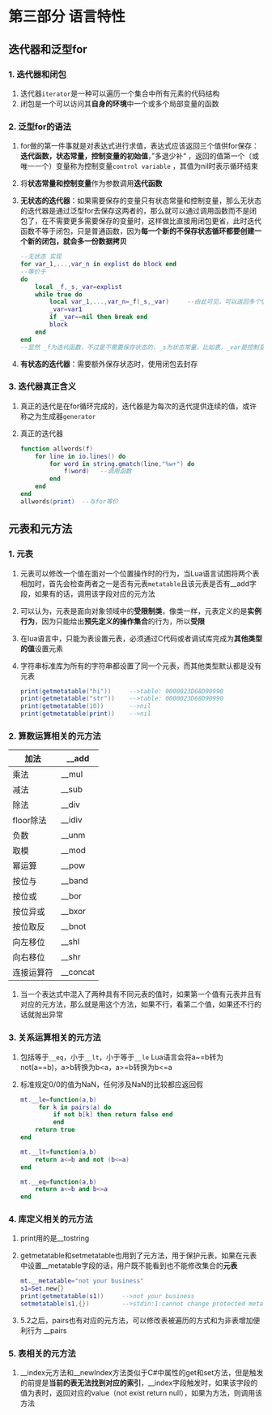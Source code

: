 # 第三部分 语言特性 

## 迭代器和泛型for

### 1. 迭代器和闭包

1. 迭代器`iterator`是一种可以遍历一个集合中所有元素的代码结构 
2. 闭包是一个可以访问其**自身的环境**中一个或多个局部变量的函数

### 2. 泛型for的语法

1. for做的第一件事就是对表达式进行求值，表达式应该返回三个值供for保存：**迭代函数，状态常量，控制变量的初始值**，”多退少补“ ，返回的值第一个（或 唯一一个）变量称为控制变量`control variable` ，其值为nil时表示循环结束

2. 将**状态常量和控制变量**作为参数调用**迭代函数**

3. **无状态的迭代器**：如果需要保存的变量只有状态常量和控制变量，那么无状态的迭代器是通过泛型for去保存这两者的，那么就可以通过调用函数而不是闭包了，在不需要更多需要保存的变量时，这样做比直接用闭包更省，此时迭代函数不等于闭包，只是普通函数，因为**每一个新的不保存状态循环都要创建一个新的闭包，就会多一份数据拷贝**

   ```lua
   --无状态 实现
   for var_1,...,var_n in explist do block end
   --等价于
   do
       local _f,_s,_var=explist
       while true do
           local var_1,...,var_n=_f(_s,_var)     --由此可见，可以返回多个值，但是只有第一个属于控制变量，用来判定是否循环结束
           _var=var1
           if _var==nil then break end
           block
       end
   end
   --显然 _f为迭代函数，不过是不需要保存状态的，_s为状态常量，比如表，_var是控制变量
   ```

4. **有状态的迭代器**：需要额外保存状态时，使用闭包去封存

### 3. 迭代器真正含义

1. 真正的迭代是在for循环完成的，迭代器是为每次的迭代提供连续的值，或许称之为生成器`generator`

2. 真正的迭代器

   ```lua
   function allwords(f)
       for line in io.lines() do
           for word in string.gmatch(line,"%w+") do
               f(word)   --调用函数
           end
       end
   end
   allwords(print)  --与for等价
   ```

## 元表和元方法

### 1. 元表

1. 元表可以修改一个值在面对一个位置操作时的行为，当Lua语言试图将两个表相加时，首先会检查两者之一是否有元表`metatable`且该元表是否有__add字段，如果有的话，调用该字段对应的元方法

2. 可以认为，元表是面向对象领域中的**受限制类**，像类一样，元表定义的是**实例行为**，因为只能给出**预先定义的操作集合**的行为，所以**受限**

3. 在lua语言中，只能为表设置元表，必须通过C代码或者调试库完成为**其他类型的值**设置元素

4. 字符串标准库为所有的字符串都设置了同一个元表，而其他类型默认都是没有元表

   ```lua
   print(getmetatable("hi"))     -->table: 0000023D68D90990
   print(getmetatable("str"))    -->table: 0000023D68D90990
   print(getmetatable(10))       -->nil
   print(getmetatable(print))    -->nil
   ```

### 2. 算数运算相关的元方法

| 加法       | __add    |
| ---------- | -------- |
| 乘法       | __mul    |
| 减法       | __sub    |
| 除法       | __div    |
| floor除法  | __idiv   |
| 负数       | __unm    |
| 取模       | __mod    |
| 幂运算     | __pow    |
| 按位与     | __band   |
| 按位或     | __bor    |
| 按位异或   | __bxor   |
| 按位取反   | __bnot   |
| 向左移位   | __shl    |
| 向右移位   | __shr    |
| 连接运算符 | __concat |

1. 当一个表达式中混入了两种具有不同元表的值时，如果第一个值有元表并且有对应的元方法，那么就是用这个方法，如果不行，看第二个值，如果还不行的话就抛出异常

### 3. 关系运算相关的元方法

1. 包括等于`__eq`，小于`__lt`，小于等于`__le`  Lua语言会将a~=b转为not(a==b)，a>b转换为b<a，a>=b转换为b<=a

2. 标准规定0/0的值为NaN，任何涉及NaN的比较都应返回假

   ```lua
   mt.__le=function(a,b)
       	for k in pairs(a) do
           	if not b[k] then return false end
            end
       return true
   end
   
   mt.__lt=function(a,b)
       return a<=b and not (b<=a)
   end
   
   mt.__eq=function(a,b)
       return a<=b and b<=a
   end
   ```

### 4. 库定义相关的元方法

1. print用的是__tostring

2. getmetatable和setmetatable也用到了元方法，用于保护元表，如果在元表中设置__metatable字段的话，用户既不能看到也不能修改集合的**元表**

   ``` lua
   mt.__metatable="not your business"
   s1=Set.new{}
   print(getmetatable(s1))     -->not your business
   setmetatable(s1,{})         -->stdin:1:cannot change protected metatable
   ```

3. 5.2之后，pairs也有对应的元方法，可以修改表被遍历的方式和为非表增加便利行为 __pairs 

### 5. 表相关的元方法

1. \_\_index元方法和\_\_newIndex方法类似于C#中属性的get和set方法，但是触发的前提是**当前的表无法找到对应的索引**，\_\_index字段触发时，如果该字段的值为表时，返回对应的value（not exist return null），如果为方法，则调用该方法  